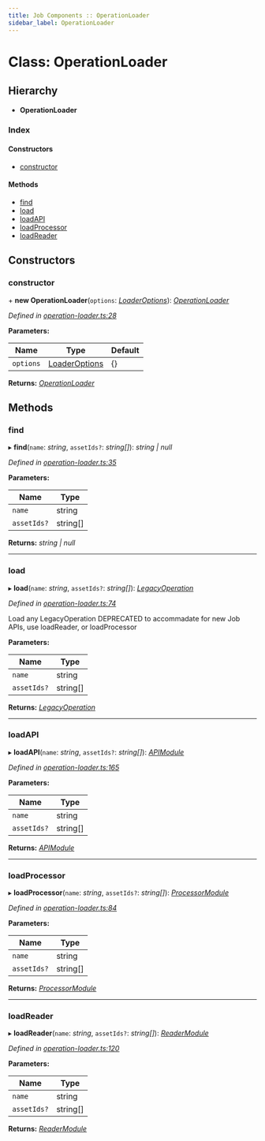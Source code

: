 ```yaml
---
title: Job Components :: OperationLoader
sidebar_label: OperationLoader
---
```


# Class: OperationLoader

## Hierarchy

* **OperationLoader**

### Index

#### Constructors

* [constructor](operationloader.md#constructor)

#### Methods

* [find](operationloader.md#find)
* [load](operationloader.md#load)
* [loadAPI](operationloader.md#loadapi)
* [loadProcessor](operationloader.md#loadprocessor)
* [loadReader](operationloader.md#loadreader)

## Constructors

###  constructor

\+ **new OperationLoader**(`options`: *[LoaderOptions](../interfaces/loaderoptions.md)*): *[OperationLoader](operationloader.md)*

*Defined in [operation-loader.ts:28](https://github.com/terascope/teraslice/blob/6e018493/packages/job-components/src/operation-loader.ts#L28)*

**Parameters:**

Name | Type | Default |
------ | ------ | ------ |
`options` | [LoaderOptions](../interfaces/loaderoptions.md) |  {} |

**Returns:** *[OperationLoader](operationloader.md)*

## Methods

###  find

▸ **find**(`name`: *string*, `assetIds?`: *string[]*): *string | null*

*Defined in [operation-loader.ts:35](https://github.com/terascope/teraslice/blob/6e018493/packages/job-components/src/operation-loader.ts#L35)*

**Parameters:**

Name | Type |
------ | ------ |
`name` | string |
`assetIds?` | string[] |

**Returns:** *string | null*

___

###  load

▸ **load**(`name`: *string*, `assetIds?`: *string[]*): *[LegacyOperation](../interfaces/legacyoperation.md)*

*Defined in [operation-loader.ts:74](https://github.com/terascope/teraslice/blob/6e018493/packages/job-components/src/operation-loader.ts#L74)*

Load any LegacyOperation
DEPRECATED to accommadate for new Job APIs,
use loadReader, or loadProcessor

**Parameters:**

Name | Type |
------ | ------ |
`name` | string |
`assetIds?` | string[] |

**Returns:** *[LegacyOperation](../interfaces/legacyoperation.md)*

___

###  loadAPI

▸ **loadAPI**(`name`: *string*, `assetIds?`: *string[]*): *[APIModule](../interfaces/apimodule.md)*

*Defined in [operation-loader.ts:165](https://github.com/terascope/teraslice/blob/6e018493/packages/job-components/src/operation-loader.ts#L165)*

**Parameters:**

Name | Type |
------ | ------ |
`name` | string |
`assetIds?` | string[] |

**Returns:** *[APIModule](../interfaces/apimodule.md)*

___

###  loadProcessor

▸ **loadProcessor**(`name`: *string*, `assetIds?`: *string[]*): *[ProcessorModule](../interfaces/processormodule.md)*

*Defined in [operation-loader.ts:84](https://github.com/terascope/teraslice/blob/6e018493/packages/job-components/src/operation-loader.ts#L84)*

**Parameters:**

Name | Type |
------ | ------ |
`name` | string |
`assetIds?` | string[] |

**Returns:** *[ProcessorModule](../interfaces/processormodule.md)*

___

###  loadReader

▸ **loadReader**(`name`: *string*, `assetIds?`: *string[]*): *[ReaderModule](../interfaces/readermodule.md)*

*Defined in [operation-loader.ts:120](https://github.com/terascope/teraslice/blob/6e018493/packages/job-components/src/operation-loader.ts#L120)*

**Parameters:**

Name | Type |
------ | ------ |
`name` | string |
`assetIds?` | string[] |

**Returns:** *[ReaderModule](../interfaces/readermodule.md)*

